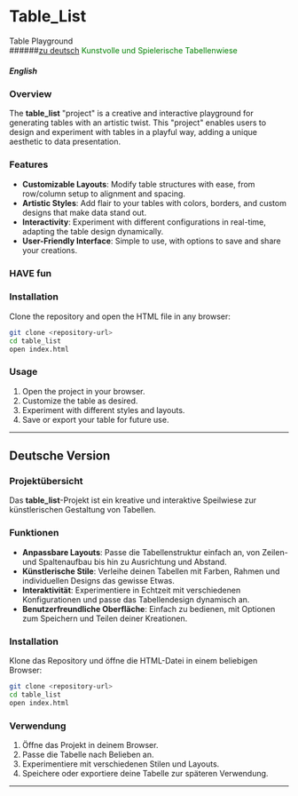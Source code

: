 # Table_List 
Table Playground  
######[zu deutsch](#deutsche-version)
<span style="color:green">Kunstvolle und Spielerische Tabellenwiese</span>

##### *English* 

### Overview
The **table_list** "project" is a creative and interactive playground for generating tables with an artistic twist. This "project" enables users to design and experiment with tables in a playful way, adding a unique aesthetic to data presentation. 

### Features
- **Customizable Layouts**: Modify table structures with ease, from row/column setup to alignment and spacing.
- **Artistic Styles**: Add flair to your tables with colors, borders, and custom designs that make data stand out.
- **Interactivity**: Experiment with different configurations in real-time, adapting the table design dynamically.
- **User-Friendly Interface**: Simple to use, with options to save and share your creations.

### HAVE fun

### Installation
Clone the repository and open the HTML file in any browser:
```bash
git clone <repository-url>
cd table_list
open index.html
```

### Usage
1. Open the project in your browser.
2. Customize the table as desired.
3. Experiment with different styles and layouts.
4. Save or export your table for future use.

---

## Deutsche Version

### Projektübersicht
Das **table_list**-Projekt ist ein kreative und interaktive Speilwiese zur künstlerischen Gestaltung von Tabellen.  


### Funktionen
- **Anpassbare Layouts**: Passe die Tabellenstruktur einfach an, von Zeilen- und Spaltenaufbau bis hin zu Ausrichtung und Abstand.
- **Künstlerische Stile**: Verleihe deinen Tabellen mit Farben, Rahmen und individuellen Designs das gewisse Etwas.
- **Interaktivität**: Experimentiere in Echtzeit mit verschiedenen Konfigurationen und passe das Tabellendesign dynamisch an.
- **Benutzerfreundliche Oberfläche**: Einfach zu bedienen, mit Optionen zum Speichern und Teilen deiner Kreationen.

### Installation
Klone das Repository und öffne die HTML-Datei in einem beliebigen Browser:
 
```bash
git clone <repository-url>
cd table_list
open index.html
```

### Verwendung
1. Öffne das Projekt in deinem Browser.
2. Passe die Tabelle nach Belieben an.
3. Experimentiere mit verschiedenen Stilen und Layouts.
4. Speichere oder exportiere deine Tabelle zur späteren Verwendung.


---

